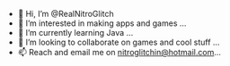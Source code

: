 - 👋 Hi, I’m @RealNitroGlitch
- 👀 I’m interested in making apps and games ...
- 🌱 I’m currently learning Java ...
- 💞️ I’m looking to collaborate on games and cool stuff ...
- 📫 Reach and email me on nitroglitchin@hotmail.com...

<!---
RealNitroGlitch/RealNitroGlitch is a ✨ special ✨ repository because its `GLITCHBOUT.md` (this file) appears on your GitHub profile.
You can click the Preview link to take a look at your changes.
--->
